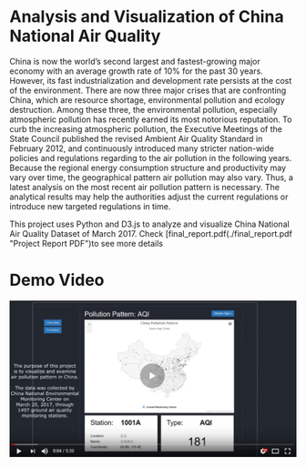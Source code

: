 # Analysis and Visualization of China National Air Quality

China is now the world’s second largest and fastest-growing major economy with an average
growth rate of 10% for the past 30 years. However, its fast industrialization and development
rate persists at the cost of the environment. There are now three major crises that are confronting
China, which are resource shortage, environmental pollution and ecology destruction. Among
these three, the environmental pollution, especially atmospheric pollution has recently earned its
most notorious reputation. To curb the increasing atmospheric pollution, the Executive Meetings
of the State Council published the revised Ambient Air Quality Standard in February 2012, and
continuously introduced many stricter nation-wide policies and regulations regarding to the air
pollution in the following years. Because the regional energy consumption structure and
productivity may vary over time, the geographical pattern air pollution may also vary. Thus, a
latest analysis on the most recent air pollution pattern is necessary. The analytical results may
help the authorities adjust the current regulations or introduce new targeted regulations in time.

This project uses Python and D3.js to analyze and visualize China National Air Quality Dataset of March 2017. Check [final_report.pdf(./final_report.pdf "Project Report PDF")to see more details


# Demo Video 

[![Demo Video](./demo_v.png)](https://youtu.be/haSWkDD6Dkk)